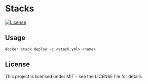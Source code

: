 # Stacks

[![License](https://img.shields.io/github/license/jules-ch/stacks?color=light-green)](https://github.com/jules-ch/stacks)


## Usage


```console
docker stack deploy -c <stack.yml> <name>
```

## License
This project is licensed under MIT - see the LICENSE file for details
